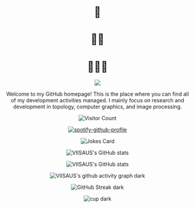 
<div align="center"> 
<h1>🥰</h1>
<h1>🥵🥵</h1>
<h1>🥵🥵🥵</h1>

</div>

<div align="center">
<img src="https://readme-typing-svg.demolab.com?font=Google+Code&pause=1000&color=F7C255&width=435&lines=Courage+and+Imagine+makes+creativity">
<p>Welcome to my GitHub homepage! This is the place where you can find all of my development activities managed. I mainly focus on research and development in topology, computer graphics, and image processing.</p>


![Visitor Count](https://profile-counter.glitch.me/JOviisaus/count.svg)

<div>


[![spotify-github-profile](https://spotify-github-profile.vercel.app/api/view?uid=31ubgh53cifsw6ww2slstcdquahi&cover_image=true&theme=novatorem&show_offline=false&background_color=121212&interchange=false&bar_color=53b14f&bar_color_cover=false)](https://github.com/kittinan/spotify-github-profile)

<img src="https://readme-jokes.vercel.app/api?hideBorder&bgColor=%23121212" alt="Jokes Card" />
</div>


![VIISAUS's GitHub stats](https://github-readme-stats.vercel.app/api?username=JOviisaus&count_private=true&show_icons=true&theme=onedark)

<!-- ![VIISAUS's GitHub stats](https://github-readme-stats.vercel.app/api?username=JOviisaus&count_private=true&show_icons=true&theme=swift#gh-light-mode-only) -->


![VIISAUS's GitHub stats](https://github-readme-stats.vercel.app/api/top-langs/?username=JOviisaus&hide_progress=false&layout=donut-vertical&theme=onedark)
<!-- ![VIISAUS's GitHub stats](https://github-readme-stats.vercel.app/api/top-langs/?username=JOviisaus&hide_progress=false&layout=donut-vertical&theme=swift#gh-light-mode-only) -->

![VIISAUS's github activity graph dark](https://github-readme-activity-graph.vercel.app/graph?username=JOviisaus&theme=github)

<!-- ![VIISAUS's github activity graph light](https://github-readme-activity-graph.vercel.app/graph?username=JOviisaus&theme=default#gh-light-mode-only) -->

![GitHub Streak dark](https://streak-stats.demolab.com/?user=JOviisaus&theme=onedark)

<!-- ![GitHub Streak light](https://streak-stats.demolab.com/?user=JOviisaus&theme=swift#gh-light-mode-only) -->

![cup dark](https://github-profile-trophy.vercel.app/?username=JOviisaus&theme=onedark)

<!-- ![cup light](https://github-profile-trophy.vercel.app/?username=JOviisaus&theme=swift#gh-light-mode-only) -->


</div>





